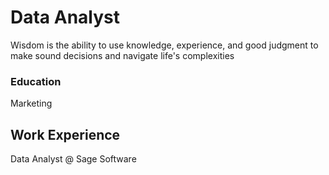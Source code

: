 # Data Analyst

Wisdom is the ability to use knowledge, experience, and good judgment to make sound decisions and navigate life's complexities

### Education

Marketing

## Work Experience

Data Analyst @ Sage Software

